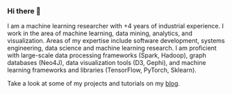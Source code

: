 ### Hi there 👋


I am a machine learning researcher with +4 years of industrial experience. I work in the area of machine learning, data mining, analytics, and visualization. Areas of my expertise include software development, systems engineering, data science and machine learning research. I am proficient with large-scale data processing frameworks (Spark, Hadoop), graph databases (Neo4J), data visualization tools (D3, Gephi), and machine learning frameworks and libraries (TensorFlow, PyTorch, Sklearn).

Take a look at some of my projects and tutorials on my [blog](https://blog.miz.space).

